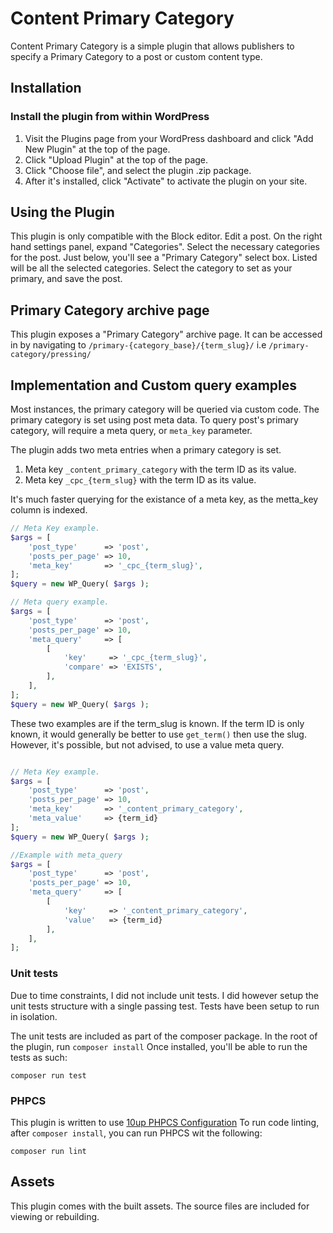 # Content Primary Category

Content Primary Category is a simple plugin that allows publishers to specify a
Primary Category to a post or custom content type.

## Installation

### Install the plugin from within WordPress

1. Visit the Plugins page from your WordPress dashboard and click "Add New
   Plugin" at the top of the page.
2. Click "Upload Plugin" at the top of the page.
3. Click "Choose file", and select the plugin .zip package.
4. After it's installed, click "Activate" to activate the plugin on your site.

## Using the Plugin

This plugin is only compatible with the Block editor. Edit a post. On the right
hand settings panel, expand "Categories".
Select the necessary categories for the post. Just below, you'll see a "Primary
Category" select box. Listed will be all the selected categories. Select the
category to set as your primary, and save the post.

## Primary Category archive page

This plugin exposes a "Primary Category" archive page.
It can be accessed in by navigating to `/primary-{category_base}/{term_slug}/`
i.e `/primary-category/pressing/`

## Implementation and Custom query examples

Most instances, the primary category will be queried via custom code.
The primary category is set using post meta data. To query post's primary
category, will require a meta query, or `meta_key` parameter.

The plugin adds two meta entries when a primary category is set.

1. Meta key `_content_primary_category` with the term ID as its value.
2. Meta key `_cpc_{term_slug}` with the term ID as its value.

It's much faster querying for the existance of a meta key, as the metta_key
column is indexed.

```php
// Meta Key example.
$args = [
	'post_type'      => 'post',
	'posts_per_page' => 10,
	'meta_key'       => '_cpc_{term_slug}',
];
$query = new WP_Query( $args );

// Meta query example.
$args = [
	'post_type'      => 'post',
	'posts_per_page' => 10,
	'meta_query'     => [
		[
			'key'     => '_cpc_{term_slug}',
			'compare' => 'EXISTS',
		],
	],
];
$query = new WP_Query( $args );
```

These two examples are if the term_slug is known. If the term ID is only known,
it would generally be better to use `get_term()` then use the slug. However,
it's possible, but not advised, to use a value meta query.

```php

// Meta Key example.
$args = [
	'post_type'      => 'post',
	'posts_per_page' => 10,
	'meta_key'       => '_content_primary_category',
	'meta_value'     => {term_id}
];
$query = new WP_Query( $args );

//Example with meta_query
$args = [
	'post_type'      => 'post',
	'posts_per_page' => 10,
	'meta_query'     => [
		[
			'key'     => '_content_primary_category',
			'value'   => {term_id}
		],
	],
];
```

### Unit tests

Due to time constraints, I did not include unit tests. I did however setup the
unit tests structure with a single passing test.
Tests have been setup to run in isolation.

The unit tests are included as part of the composer package.
In the root of the plugin, run `composer install`
Once installed, you'll be able to run the tests as such:

```shell
composer run test
```

### PHPCS

This plugin is written to
use [10up PHPCS Configuration](https://github.com/10up/phpcs-composer)
To run code linting, after `composer install`, you can run PHPCS wit the
following:

```shell
composer run lint
```

## Assets

This plugin comes with the built assets.
The source files are included for viewing or rebuilding.
